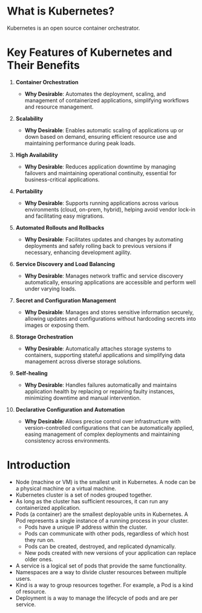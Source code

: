 # What is Kubernetes?

Kubernetes is an open source container orchestrator.

# Key Features of Kubernetes and Their Benefits

1. **Container Orchestration**
   - **Why Desirable**: Automates the deployment, scaling, and management of containerized applications, simplifying workflows and resource management.

2. **Scalability**
   - **Why Desirable**: Enables automatic scaling of applications up or down based on demand, ensuring efficient resource use and maintaining performance during peak loads.

3. **High Availability**
   - **Why Desirable**: Reduces application downtime by managing failovers and maintaining operational continuity, essential for business-critical applications.

4. **Portability**
   - **Why Desirable**: Supports running applications across various environments (cloud, on-prem, hybrid), helping avoid vendor lock-in and facilitating easy migrations.

5. **Automated Rollouts and Rollbacks**
   - **Why Desirable**: Facilitates updates and changes by automating deployments and safely rolling back to previous versions if necessary, enhancing development agility.

6. **Service Discovery and Load Balancing**
   - **Why Desirable**: Manages network traffic and service discovery automatically, ensuring applications are accessible and perform well under varying loads.

7. **Secret and Configuration Management**
   - **Why Desirable**: Manages and stores sensitive information securely, allowing updates and configurations without hardcoding secrets into images or exposing them.

8. **Storage Orchestration**
   - **Why Desirable**: Automatically attaches storage systems to containers, supporting stateful applications and simplifying data management across diverse storage solutions.

9. **Self-healing**
   - **Why Desirable**: Handles failures automatically and maintains application health by replacing or repairing faulty instances, minimizing downtime and manual intervention.

10. **Declarative Configuration and Automation**
    - **Why Desirable**: Allows precise control over infrastructure with version-controlled configurations that can be automatically applied, easing management of complex deployments and maintaining consistency across environments.

# Introduction

- Node (machine or VM) is the smallest unit in Kubernetes. A node can be a physical machine or a virtual machine.
- Kubernetes cluster is a set of nodes grouped together.
- As long as the cluster has sufficient resources, it can run any containerized application.
- Pods (a container) are the smallest deployable units in Kubernetes. A Pod represents a single instance of a running process in your cluster. 
  - Pods have a unique IP address within the cluster.
  - Pods can communicate with other pods, regardless of which host they run on.
  - Pods can be created, destroyed, and replicated dynamically.
  - New pods created with new versions of your application can replace older ones.
- A service is a logical set of pods that provide the same functionality.
- Namespaces are a way to divide cluster resources between multiple users.
- Kind is a way to group resources together. For example, a Pod is a kind of resource.
- Deployment is a way to manage the lifecycle of pods and are per service.
